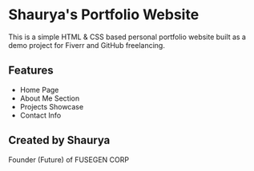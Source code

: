 
# Shaurya's Portfolio Website

This is a simple HTML & CSS based personal portfolio website built as a demo project for Fiverr and GitHub freelancing.

## Features
- Home Page
- About Me Section
- Projects Showcase
- Contact Info

## Created by Shaurya
Founder (Future) of FUSEGEN CORP
